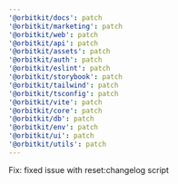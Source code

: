 ```yaml
---
'@orbitkit/docs': patch
'@orbitkit/marketing': patch
'@orbitkit/web': patch
'@orbitkit/api': patch
'@orbitkit/assets': patch
'@orbitkit/auth': patch
'@orbitkit/eslint': patch
'@orbitkit/storybook': patch
'@orbitkit/tailwind': patch
'@orbitkit/tsconfig': patch
'@orbitkit/vite': patch
'@orbitkit/core': patch
'@orbitkit/db': patch
'@orbitkit/env': patch
'@orbitkit/ui': patch
'@orbitkit/utils': patch
---
```


Fix: fixed issue with reset:changelog script
